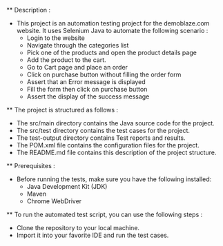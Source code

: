 ** Description : 

- This project is an automation testing project for the demoblaze.com website. It uses Selenium Java to automate the following scenario :
   - Login to the website
   - Navigate through the categories list
   - Pick one of the products and open the product details page
   - Add the product to the cart.
   - Go to Cart page and place an order
   - Click on purchase button without filling the order form
   - Assert that an Error message is displayed
   - Fill the form then click on purchase button
   - Assert the display of the success message


** The project is structured as follows :

- The src/main directory contains the Java source code for the project.
- The src/test directory contains the test cases for the project.
- The test-output directory contains Test reports and results.
- The POM.xml file contains the configuration files for the project.
- The README.md file contains this description of the project structure.



** Prerequisites :
- Before running the tests, make sure you have the following installed:
  - Java Development Kit (JDK)
  - Maven
  - Chrome WebDriver

 
** To run the automated test script, you can use the following steps :

- Clone the repository to your local machine.
- Import it into your favorite IDE and run the test cases.

